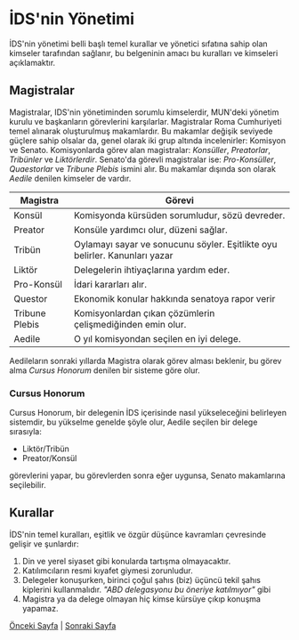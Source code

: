 # İDS'nin Yönetimi

İDS'nin yönetimi belli başlı temel kurallar ve yönetici sıfatına sahip olan kimseler tarafından sağlanır, bu belgeninin amacı bu kuralları
ve kimseleri açıklamaktır.

## Magistralar
Magistralar, IDS'nin yönetiminden sorumlu kimselerdir, MUN'deki yönetim kurulu ve başkanların görevlerini karşılarlar. Magistralar
Roma Cumhuriyeti temel alınarak oluşturulmuş makamlardır. Bu makamlar değişik seviyede güçlere sahip olsalar da, genel olarak iki grup
altında incelenirler: Komisyon ve Senato. Komisyonlarda görev alan magistralar: *Konsüller*, *Preatorlar*, *Tribünler* ve *Liktörlerdir*. Senato'da görevli
magistralar ise: *Pro-Konsüller*, *Quaestorlar* ve *Tribune Plebis* ismini alır. Bu makamlar dışında son olarak *Aedile* denilen kimseler de vardır.

Magistra | Görevi
---------|--------
Konsül| Komisyonda kürsüden sorumludur, sözü devreder.
Preator | Konsüle yardımcı olur, düzeni sağlar.
Tribün | Oylamayı sayar ve sonucunu söyler. Eşitlikte oyu belirler. Kanunları yazar
Liktör | Delegelerin ihtiyaçlarına yardım eder.
Pro-Konsül | İdari kararları alır.
Questor | Ekonomik konular hakkında senatoya rapor verir
Tribune Plebis | Komisyonlardan çıkan çözümlerin çelişmediğinden emin olur.
Aedile | O yıl komisyondan seçilen en iyi delege.

Aedileların sonraki yıllarda Magistra olarak görev alması beklenir, bu görev alma *Cursus Honorum* denilen bir sisteme göre olur.

### Cursus Honorum
Cursus Honorum, bir delegenin İDS içerisinde nasıl yükseleceğini belirleyen sistemdir, bu yükselme genelde şöyle olur, Aedile seçilen
bir delege sırasıyla:
* Liktör/Tribün
* Preator/Konsül

görevlerini yapar, bu görevlerden sonra eğer uygunsa, Senato makamlarına seçilebilir.

## Kurallar
İDS'nin temel kuralları, eşitlik ve özgür düşünce kavramları çevresinde gelişir ve şunlardır:

1. Din ve yerel siyaset gibi konularda tartışma olmayacaktır.
2. Katılımcıların resmi kıyafet giymesi zorunludur.
3. Delegeler konuşurken, birinci çoğul şahıs (biz) üçüncü tekil şahıs kiplerini kullanmalıdır. *"ABD delegasyonu bu öneriye katılmıyor"* gibi
4. Magistra ya da delege olmayan hiç kimse kürsüye çıkıp konuşma yapamaz.

[Önceki Sayfa](index.md) |
[Sonraki Sayfa](ulke_yaratimi.md)
